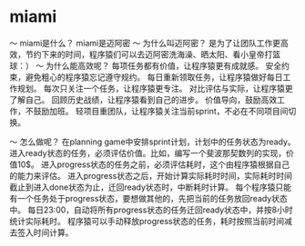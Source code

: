 miami
=====

～ miami是什么？
miami是迈阿密
～ 为什么叫迈阿密？
是为了让团队工作更高效，节约下来的时间，程序猿们可以去迈阿密洗海澡、晒太阳、看小皇帝打篮球：）
～ 为什么能高效呢？
    每项任务都有价值，让程序猿更有成就感。
    安全约束，避免粗心的程序猿忘记遵守规约。
    每日重新领取任务，让程序猿做好每日工作规划。
    每次只关注一个任务，让程序猿更专注。
    对比评估与实际，让程序猿更了解自己。
    回顾历史战绩，让程序猿看到自己的进步。
    价值导向，鼓励高效工作，不鼓励加班。
    轻项目重团队，让程序猿关注当前sprint，不必在不同项目间切换。

～ 怎么做呢？
    在planning game中安排sprint计划，计划中的任务状态为ready。
    进入ready状态的任务，必须评估价值。比如，编写一个斐波那契数列的实现，价值10$。
    进入progress状态的任务之前，必须评估耗时，这个由程序猿根据自己的能力来评估。
    进入progress状态之后，开始计算实际耗时时间，实际耗时时间截止到进入done状态为止，迁回ready状态时，中断耗时计算。
    每个程序猿只能有一个任务处于progress状态，要想做其他的，先把当前的任务放回ready状态中。
    每日23:00，自动将所有progress状态的任务迁回ready状态中，并按8小时统计实际耗时。
    程序猿可以手动释放progress状态的任务，耗时按照当前时间减去签入时间计算。
    

    